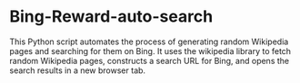 # Bing-Reward-auto-search
This Python script automates the process of generating random Wikipedia pages and searching for them on Bing. It uses the wikipedia library to fetch random Wikipedia pages, constructs a search URL for Bing, and opens the search results in a new browser tab.
